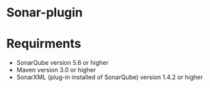 # Sonar-plugin

# Requirments
- SonarQube version 5.6 or higher
- Maven version 3.0 or higher
- SonarXML (plug-in installed of SonarQube) version 1.4.2 or higher 
